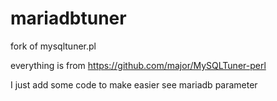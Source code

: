 # mariadbtuner
fork of mysqltuner.pl

everything is from https://github.com/major/MySQLTuner-perl

I just add some code to make easier see mariadb parameter 
